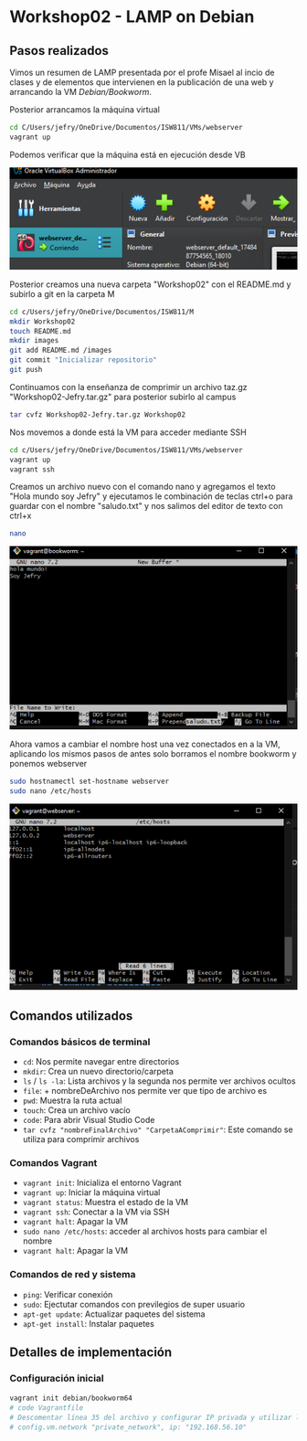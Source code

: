# Workshop02 - LAMP on Debian


## Pasos realizados

Vimos un resumen de LAMP presentada por el profe Misael al incio de clases y de elementos que intervienen en la publicación de una web y arrancando la VM _Debian/Bookworm_.

Posterior arrancamos la máquina virtual

```bash
cd C/Users/jefry/OneDrive/Documentos/ISW811/VMs/webserver
vagrant up
```

Podemos verificar que la máquina está en ejecución desde VB

![Imagen de VirtualBox](./images/prueba1.png "Máquina en ejecución")

Posterior creamos una nueva carpeta "Workshop02" con el README.md y subirlo a git en la carpeta M

```bash
cd c/Users/jefry/OneDrive/Documentos/ISW811/M
mkdir Workshop02
touch README.md
mkdir images
git add README.md /images
git commit "Inicializar repositorio"
git push
```

Continuamos con la enseñanza de comprimir un archivo taz.gz "Workshop02-Jefry.tar.gz" para posterior subirlo al campus

```bash
tar cvfz Workshop02-Jefry.tar.gz Workshop02
```

Nos movemos a donde está la VM para acceder mediante SSH

```bash
cd c/Users/jefry/OneDrive/Documentos/ISW811/VMs/webserver
vagrant up
vagrant ssh
```

Creamos un archivo nuevo con el comando nano y agregamos el texto "Hola mundo soy Jefry" y ejecutamos le combinación de teclas ctrl+o para guardar con el nombre "saludo.txt" y nos salimos del editor de texto con ctrl+x

```bash
nano
```

![Imagen nano](./images/prueba2.png "creación del archivo")


Ahora vamos a cambiar el nombre host una vez conectados en a la VM, aplicando los mismos pasos de antes solo borramos el nombre bookworm y ponemos webserver

```bash
sudo hostnamectl set-hostname webserver
sudo nano /etc/hosts
```

![Imagen nano editando hosts](./images/prueba3.png "cambio de nombre")

## Comandos utilizados

### Comandos básicos de terminal
- `cd`: Nos permite navegar entre directorios
- `mkdir`: Crea un nuevo directorio/carpeta
- `ls` / `ls -la`: Lista archivos y la segunda nos permite ver archivos ocultos
- `file`: + nombreDeArchivo nos permite ver que tipo de archivo es
- `pwd`: Muestra la ruta actual
- `touch`: Crea un archivo vacío
- `code`: Para abrir Visual Studio Code
- `tar cvfz "nombreFinalArchivo" "CarpetaAComprimir"`: Este comando se utiliza para comprimir archivos 

### Comandos Vagrant
- `vagrant init`: Inicializa el entorno Vagrant
- `vagrant up`: Iniciar la máquina virtual
- `vagrant status`: Muestra el estado de la VM
- `vagrant ssh`: Conectar a la VM via SSH
- `vagrant halt`: Apagar la VM
- `sudo nano /etc/hosts`: acceder al archivos hosts para cambiar el nombre
- `vagrant halt`: Apagar la VM

### Comandos de red y sistema
- `ping`: Verificar conexión 
- `sudo`: Ejectutar comandos con previlegios de super usuario
- `apt-get update`: Actualizar paquetes del sistema
- `apt-get install`: Instalar paquetes

## Detalles de implementación

### Configuración inicial
```bash
vagrant init debian/bookworm64
# code Vagrantfile
# Descomentar línea 35 del archivo y configurar IP privada y utilizar la 192.168.56.10
# config.vm.network "private_network", ip: "192.168.56.10"